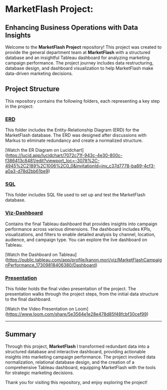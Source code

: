 # MarketFlash Project:

## Enhancing Business Operations with Data Insights

Welcome to the **MarketFlash Project** repository! This project was created to provide the general department team at **MarketFlash** with a structured database and an insightful Tableau dashboard for analyzing marketing campaign performance. The project journey includes data restructuring, database design, and dashboard visualization to help MarketFlash make data-driven marketing decisions.

## Project Structure

This repository contains the following folders, each representing a key step in the project:

### [ERD](./ERD)
This folder includes the Entity-Relationship Diagram (ERD) for the MarketFlash database. The ERD was designed after discussions with Markus to eliminate redundancy and create a normalized structure.

[Watch the ER Diagram on Lucidchart]  (https://lucid.app/lucidchart/7072c71f-943c-4e30-800c-f386413c8481/edit?viewport_loc=-3078%2C-4945%2C2189%2C1006%2C0_0&invitationId=inv_c37d7778-ba89-4cf3-a0a3-d78d2bb61be9)

### [SQL](./SQL)
This folder includes SQL file used to set up and test the MarketFlash database.

### [Viz-Dashboard](./Viz-Dashboard.png)
Contains the final Tableau dashboard that provides insights into campaign performance across various dimensions. The dashboard includes KPIs, visualizations, and filters to enable detailed analysis by channel, location, audience, and campaign type. You can explore the live dashboard on Tableau.

[Watch the Dashboard on Tableau] (https://public.tableau.com/app/profile/kanon.mori/viz/MarketFlashCampaignPerformance_17309818406380/Dashboard)

### [Presentation](./Presentation.mp4)
This folder holds the final video presentation of the project. The presentation walks through the project steps, from the initial data structure to the final dashboard.

[Watch the Video Presentation on Loom] (https://www.loom.com/share/5e3564e1e28e478d85f48fcbf30cef99)

---

## Summary
Through this project, **MarketFlash** I transformed redundant data into a structured database and interactive dashboard, providing actionable insights into marketing campaign performance. The project involved data normalization, relational database design, and the creation of a comprehensive Tableau dashboard, equipping MarketFlash with the tools for strategic marketing decisions.

Thank you for visiting this repository, and enjoy exploring the project!
